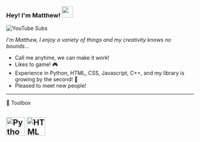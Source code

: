 ### Hey! I'm Matthew! <img src="https://raw.githubusercontent.com/MartinHeinz/MartinHeinz/master/wave.gif" width="30px">

![YouTube Subs](https://img.shields.io/youtube/channel/subscribers/UCnzaoJaBO6mVpReftPdBVJw?label=YouTube%20Subs&style=social) 

*I'm Matthew, I enjoy a variety of things and my creativity knows no bounds...*

* Call me anytime, we can make it work!
* Likes to game! 🎮
* Experience in Python, HTML, CSS, Javascript, C++, and my library is growing by the second! 🧠
* Pleased to meet new people!

---

🧰 Toolbox

<img class="larger" src="https://cdn.worldvectorlogo.com/logos/python-5.svg" alt="Python logo vector" width="50" height="50"> <img class="larger" src="https://cdn.worldvectorlogo.com/logos/html-1.svg" alt="HTML logo vector" width="50" height="50">
---

